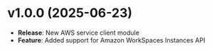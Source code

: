 # v1.0.0 (2025-06-23)

* **Release**: New AWS service client module
* **Feature**: Added support for Amazon WorkSpaces Instances API

